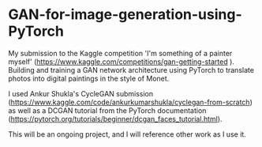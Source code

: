 # GAN-for-image-generation-using-PyTorch
 My submission to the Kaggle competition 'I'm something of a painter myself' (https://www.kaggle.com/competitions/gan-getting-started ). Building and training a GAN network architecture using PyTorch to translate photos into digital paintings in the style of Monet. 

 I used Ankur Shukla's CycleGAN submission (https://www.kaggle.com/code/ankurkumarshukla/cyclegan-from-scratch) as well as a DCGAN tutorial from the PyTorch documentation (https://pytorch.org/tutorials/beginner/dcgan_faces_tutorial.html). 

 This will be an ongoing project, and I will reference other work as I use it. 
